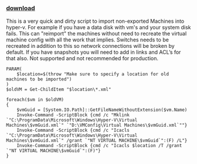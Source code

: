 ﻿---
pid:            3860
parent:         0
children:       
poster:         Daniel Sorlov
title:          
date:           2013-01-04 02:20:38
description:    This is a very quick and dirty script to import non-exported Machines into hyper-v. For example if you have a data disk with vm's and your system disk fails. This can "reimport" the machines without need to recreate the virtual machine config with all the work that implies. Switches needs to be recreated in addition to this so network connections will be broken by default. If you have snapshots you will need to add in links and ACL’s for that also. Not supported and not recommended for production.
format:         posh
---

# 

### [download](3860.ps1)  

This is a very quick and dirty script to import non-exported Machines into hyper-v. For example if you have a data disk with vm's and your system disk fails. This can "reimport" the machines without need to recreate the virtual machine config with all the work that implies. Switches needs to be recreated in addition to this so network connections will be broken by default. If you have snapshots you will need to add in links and ACL’s for that also. Not supported and not recommended for production.

```posh
PARAM(
	$location=$(throw "Make sure to specify a location for old machines to be imported")
)
$oldVM = Get-ChildItem "$location\*.xml"

foreach($vm in $oldVM)
{
	$vmGuid = [System.IO.Path]::GetFileNameWithoutExtension($vm.Name)
	Invoke-Command -ScriptBlock {cmd /c "Mklink `"C:\ProgramData\Microsoft\Windows\Hyper-V\Virtual Machines\$vmGuid.xml`" `"D:\VMConfig\Virtual Machines\$vmGuid.xml`""}
	Invoke-Command -ScriptBlock {cmd /c "Icacls `"C:\ProgramData\Microsoft\Windows\Hyper-V\Virtual Machines\$vmGuid.xml`" /grant `"NT VIRTUAL MACHINE\$vmGuid`":(F) /L"}
	Invoke-Command -ScriptBlock {cmd /c "Icacls $location /T /grant `"NT VIRTUAL MACHINE\$vmGuid`":(F)"}
}
```
